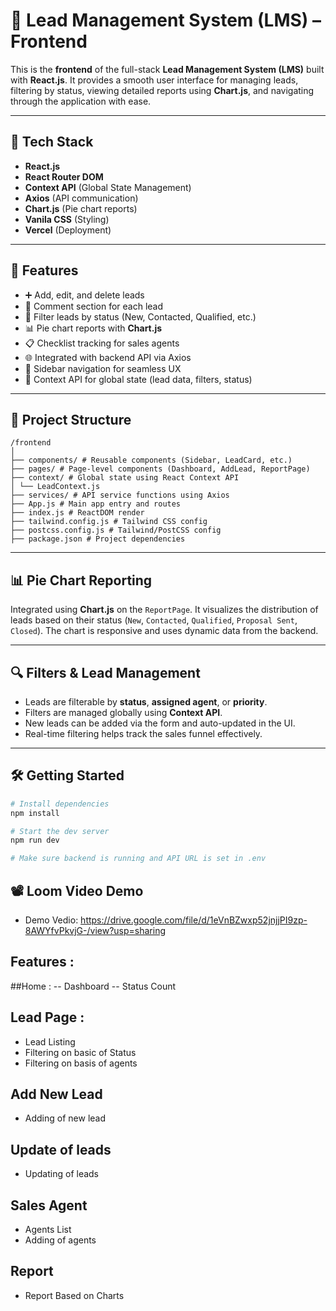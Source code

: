 # 🎯 Lead Management System (LMS) – Frontend

This is the **frontend** of the full-stack **Lead Management System (LMS)** built with **React.js**. It provides a smooth user interface for managing leads, filtering by status, viewing detailed reports using **Chart.js**, and navigating through the application with ease.

---

## 🧪 Tech Stack

- **React.js**
- **React Router DOM**
- **Context API** (Global State Management)
- **Axios** (API communication)
- **Chart.js** (Pie chart reports)
- **Vanila CSS** (Styling)
- **Vercel** (Deployment)

---

## 🚀 Features

- ➕ Add, edit, and delete leads
- 📑 Comment section for each lead
- 🔎 Filter leads by status (New, Contacted, Qualified, etc.)
- 📊 Pie chart reports with **Chart.js**
- 📋 Checklist tracking for sales agents
- 🌐 Integrated with backend API via Axios
- 🧭 Sidebar navigation for seamless UX
- 🧠 Context API for global state (lead data, filters, status)

---

## 📁 Project Structure
```plaintext
/frontend
│
├── components/ # Reusable components (Sidebar, LeadCard, etc.)
├── pages/ # Page-level components (Dashboard, AddLead, ReportPage)
├── context/ # Global state using React Context API
│ └── LeadContext.js
├── services/ # API service functions using Axios
├── App.js # Main app entry and routes
├── index.js # ReactDOM render
├── tailwind.config.js # Tailwind CSS config
├── postcss.config.js # Tailwind/PostCSS config
├── package.json # Project dependencies    
```

---

## 📊 Pie Chart Reporting

Integrated using **Chart.js** on the `ReportPage`. It visualizes the distribution of leads based on their status (`New`, `Contacted`, `Qualified`, `Proposal Sent`, `Closed`). The chart is responsive and uses dynamic data from the backend.

---

## 🔍 Filters & Lead Management

- Leads are filterable by **status**, **assigned agent**, or **priority**.
- Filters are managed globally using **Context API**.
- New leads can be added via the form and auto-updated in the UI.
- Real-time filtering helps track the sales funnel effectively.

---

## 🛠️ Getting Started

```bash
# Install dependencies
npm install

# Start the dev server
npm run dev

# Make sure backend is running and API URL is set in .env
```
## 📽️ Loom Video Demo
- Demo Vedio: https://drive.google.com/file/d/1eVnBZwxp52jnjjPI9zp-8AWYfvPkvjG-/view?usp=sharing
## Features :
##Home :
-- Dashboard
-- Status Count
## Lead Page :
- Lead Listing 
- Filtering on basic of Status 
- Filtering on basis of agents
## Add New Lead 
 - Adding of new lead
## Update of leads
- Updating of leads
## Sales Agent 
 - Agents List
 - Adding of agents
## Report 
- Report Based on Charts
  
